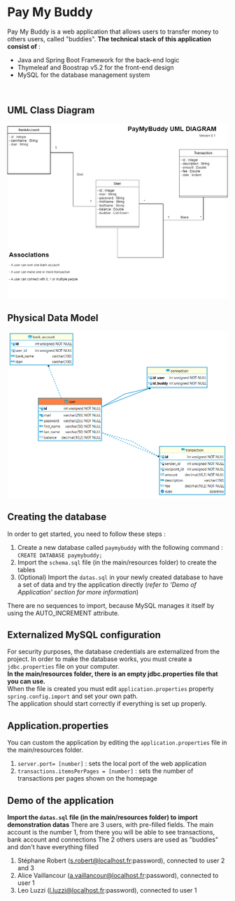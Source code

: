 # Pay My Buddy
Pay My Buddy is a web application that allows users to transfer money to others users, called "buddies".
**The technical stack of this application consist of** :
- Java and Spring Boot Framework for the back-end logic
- Thymeleaf and Boostrap v5.2 for the front-end design
- MySQL for the database management system

<br>

## UML Class Diagram
![uml](./readme/paymybuddy-uml.png)

## Physical Data Model
![pdm](./readme/paymybuddy-mpd.png)

## Creating the database
In order to get started, you need to follow these steps :
1. Create a new database called `paymybuddy` with the following command : `CREATE DATABASE paymybuddy;`
2. Import the `schema.sql` file (in the main/resources folder) to create the tables
3. (Optional) Import the `datas.sql` in your newly created database to have a set of data and try the application directly (*refer to 'Demo of Application' section for more information*)

There are no sequences to import, because MySQL manages it itself by using the AUTO_INCREMENT attribute.

## Externalized MySQL configuration
For security purposes, the database credentials are externalized from the project. In order to make the database works, you must create a `jdbc.properties` file on your computer.
<br> **In the main/resources folder, there is an empty jdbc.properties file that you can use.**
<br> When the file is created you must edit `application.properties` property `spring.config.import` and set your own path.
<br> The application should start correctly if everything is set up properly.

## Application.properties
You can custom the application by editing the `application.properties` file in the main/resources folder.
1. `server.port= [number]` : sets the local port of the web application
2. `transactions.itemsPerPages = [number]` : sets the number of transactions per pages shown on the homepage

## Demo of the application
**Import the `datas.sql` file (in the main/resources folder) to import demonstration datas**
There are 3 users, with pre-filled fields. The main account is the number 1, from there you will be able to see transactions, bank account and connections
The 2 others users are used as "buddies" and don't have everything filled
1. Stéphane Robert (s.robert@localhost.fr:password), connected to user 2 and 3
2. Alice Vaillancour (a.vaillancour@localhost.fr:password), connected to user 1
3. Leo Luzzi (l.luzzi@localhost.fr:password), connected to user 1